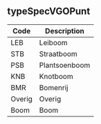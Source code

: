 ## typeSpecVGOPunt				
				
|	Code	|	Description	|
|	---	|	---	|
|	LEB	|	Leiboom	|
|	STB	|	Straatboom	|
|	PSB	|	Plantsoenboom	|
|	KNB	|	Knotboom	|
|	BMR	|	Bomenrij	|
|	Overig	|	Overig	|
|	Boom	|	Boom	|
